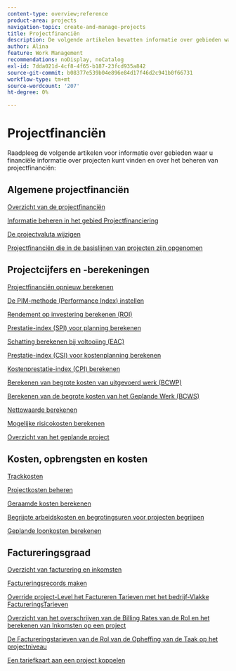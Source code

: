 ```yaml
---
content-type: overview;reference
product-area: projects
navigation-topic: create-and-manage-projects
title: Projectfinanciën
description: De volgende artikelen bevatten informatie over gebieden waar u financiële informatie over projecten kunt vinden en over hoe te om projectfinanciën te beheren.
author: Alina
feature: Work Management
recommendations: noDisplay, noCatalog
exl-id: 7dda021d-4cf8-4f65-b187-23fcd935a842
source-git-commit: b08377e539b04e896e84d17f46d2c941b0f66731
workflow-type: tm+mt
source-wordcount: '207'
ht-degree: 0%

---
```


# Projectfinanciën

Raadpleeg de volgende artikelen voor informatie over gebieden waar u financiële informatie over projecten kunt vinden en over het beheren van projectfinanciën:

## Algemene projectfinanciën

[Overzicht van de projectfinanciën](../../../manage-work/projects/project-finances/project-finances-overview-1.md)

[Informatie beheren in het gebied Projectfinanciering](../../../manage-work/projects/project-finances/manage-project-finance-area.md)

[De projectvaluta wijzigen](../../../manage-work/projects/project-finances/change-project-currency.md)

[Projectfinanciën die in de basislijnen van projecten zijn opgenomen](../../../manage-work/projects/project-finances/project-finances-included-in-project-baselines.md)

## Projectcijfers en -berekeningen

[Projectfinanciën opnieuw berekenen](../../../manage-work/projects/project-finances/recalculate-project-finances.md)

[De PIM-methode (Performance Index) instellen](../../../manage-work/projects/project-finances/set-pim.md)

[Rendement op investering berekenen (ROI)](../../../manage-work/projects/project-finances/calculate-roi.md)

[Prestatie-index (SPI) voor planning berekenen](../../../manage-work/projects/project-finances/calculate-spi.md)

[Schatting berekenen bij voltooiing (EAC)](../../../manage-work/projects/project-finances/calculate-eac.md)

[Prestatie-index (CSI) voor kostenplanning berekenen](../../../manage-work/projects/project-finances/calculate-csi.md)

[Kostenprestatie-index (CPI) berekenen](../../../manage-work/projects/project-finances/calculate-cpi.md)

[Berekenen van begrote kosten van uitgevoerd werk (BCWP)](../../../manage-work/projects/project-finances/calculate-bcwp.md)

[Berekenen van de begrote kosten van het Geplande Werk (BCWS)](../../../manage-work/projects/project-finances/calculate-bcws.md)

[Nettowaarde berekenen](../../../manage-work/projects/project-finances/calculate-net-value.md)

[Mogelijke risicokosten berekenen](../../../manage-work/projects/project-finances/potential-risk-cost.md)

[Overzicht van het geplande project](../../../manage-work/projects/project-finances/project-planned-benefit.md)

## Kosten, opbrengsten en kosten

[Trackkosten](../../../manage-work/projects/project-finances/track-costs.md)

[Projectkosten beheren](../../../manage-work/projects/project-finances/manage-project-expenses.md)

[Geraamde kosten berekenen](../../../manage-work/projects/project-finances/budgeted-cost.md)

[Begrijpte arbeidskosten en begrotingsuren voor projecten begrijpen](../../../manage-work/projects/project-finances/budgeted-labor-cost.md)

[Geplande loonkosten berekenen](../../../manage-work/projects/project-finances/planned-labor-cost.md)

<!--
<p data-mc-conditions="QuicksilverOrClassic.Quicksilver,QuicksilverOrClassic.Draft mode"><a href="../../../manage-work/projects/project-finances/export-billing-record-details.md" class="MCXref xref" xrefformat="{para}">Export billing record details as a PDF file</a> </p>
-->

<!--
<p data-mc-conditions="QuicksilverOrClassic.Draft mode"><a href="../../../manage-work/projects/project-finances/how-workfront-calculates-finances.md" class="MCXref xref" xrefformat="{para}">How Adobe Workfront calculates finances </a> </p>
-->

## Factureringsgraad

[Overzicht van facturering en inkomsten](../../../manage-work/projects/project-finances/billing-and-revenue-overview.md)

[Factureringsrecords maken](../../../manage-work/projects/project-finances/create-billing-records.md)

[Override project-Level het Factureren Tarieven met het bedrijf-Vlakke FactureringsTarieven](../../../manage-work/projects/project-finances/override-project-level-with-company-level-billing-rates.md)

[Overzicht van het overschrijven van de Billing Rates van de Rol en het berekenen van Inkomsten op een project](../../../manage-work/projects/project-finances/override-role-billing-rates-and-calculate-project-revenue.md)

[De Factureringstarieven van de Rol van de Opheffing van de Taak op het projectniveau](../../../manage-work/projects/project-finances/override-job-role-billing-rates-at-the-project-level.md)

[Een tariefkaart aan een project koppelen](/help/quicksilver/manage-work/projects/project-finances/attach-rate-card-to-project.md)
